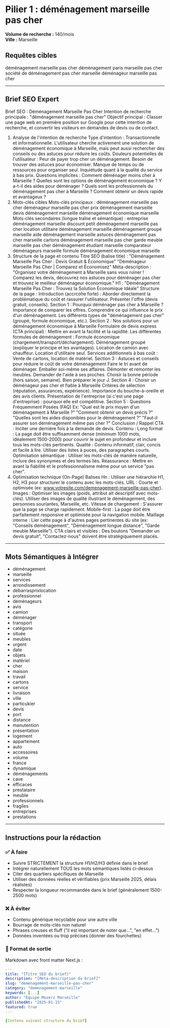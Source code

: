 # Pilier 1 : déménagement marseille pas cher

**Volume de recherche :** 140/mois  
**Ville :** Marseille

## Requêtes cibles

déménagement marseille pas cher
déménagement paris marseille pas cher
société de déménagement pas cher marseille
déménageur marseille pas cher

---

## Brief SEO Expert

Brief SEO : Déménagement Marseille Pas Cher
Intention de recherche principale : "déménagement marseille pas cher"
Objectif principal : Classer une page web en première position sur Google pour cette intention de recherche, et convertir les visiteurs en demandes de devis ou de contact.
1. Analyse de l'intention de recherche
Type d'intention : Transactionnelle et informationnelle. L'utilisateur cherche activement une solution de déménagement économique à Marseille, mais peut aussi rechercher des conseils ou des astuces pour réduire les coûts.
Douleurs potentielles de l'utilisateur :
Peur de payer trop cher un déménagement.
Besoin de trouver des astuces pour économiser.
Manque de temps ou de ressources pour organiser seul.
Inquiétude quant à la qualité du service à bas prix.
Questions implicites :
Comment déménager moins cher à Marseille ?
Quelles sont les options de déménagement économique ?
Y a-t-il des aides pour déménager ?
Quels sont les professionnels du déménagement pas cher à Marseille ?
Comment obtenir un devis rapide et avantageux ?
2. Mots-clés cibles
Mots-clés principaux :
déménagement marseille pas cher
déménageur marseille pas cher
prix déménagement marseille
devis déménagement marseille
déménagement économique marseille
Mots-clés secondaires (longue traîne et sémantique) :
entreprise déménagement marseille discount
petit déménagement marseille pas cher
location utilitaire déménagement marseille
déménagement groupé marseille
aide déménagement marseille
astuces déménagement pas cher marseille
cartons déménagement marseille pas cher
garde meuble marseille pas cher
déménagement étudiant marseille
comparateur déménageurs marseille
formule déménagement économique marseille
3. Structure de la page et contenu
Titre SEO (balise title) :
"Déménagement Marseille Pas Cher : Devis Gratuit & Économique"
"Déménageur Marseille Pas Cher | Comparez et Économisez"
Méta-description :
"Organisez votre déménagement à Marseille sans vous ruiner ! Comparez les devis, découvrez nos astuces pour déménager pas cher et trouvez le meilleur déménageur économique."
H1 :
"Déménagement Marseille Pas Cher : Trouvez la Solution Économique Idéale"
Structure de la page :
Introduction (accrcohe forte) : Aborder directement la problématique du coût et rassurer l'utilisateur. Présenter l'offre (devis gratuit, conseils).
Section 1 : Pourquoi déménager pas cher à Marseille ?
Importance de comparer les offres.
Comprendre ce qui influence le prix d'un déménagement.
Les différents types de "déménagement pas cher" (groupé, formule économique, etc.).
Section 2 : Nos solutions pour un déménagement économique à Marseille
Formulaire de devis express (CTA principal) : Mettre en avant la facilité et la rapidité.
Les différentes formules de déménagement :
Formule économique (chargement/transport/déchargement).
Déménagement groupé (expliquer le principe et les avantages).
Location de camion avec chauffeur.
Location d'utilitaire seul.
Services additionnels à bas coût : Vente de cartons, location de matériel.
Section 3 : Astuces et conseils pour réduire le coût de votre déménagement
Faire le tri avant de déménager.
Emballer soi-même ses affaires.
Démonter et remonter les meubles.
Demander de l'aide à ses proches.
Choisir la bonne période (hors saison, semaine).
Bien préparer le jour J.
Section 4 : Choisir un déménageur pas cher et fiable à Marseille
Critères de sélection (réputation, assurances, expérience).
Importance du bouche-à-oreille et des avis clients.
Présentation de l'entreprise (si c'est une page d'entreprise) : pourquoi elle est compétitive.
Section 5 : Questions Fréquemment Posées (FAQ)
Ex: "Quel est le prix moyen d'un déménagement à Marseille ?"
"Comment obtenir un devis précis ?"
"Quelles sont les aides disponibles pour le déménagement ?"
"Faut-il assurer son déménagement même pas cher ?"
Conclusion / Rappel CTA : Inciter une dernière fois à la demande de devis.
Contenu :
Long format : La page doit être suffisamment dense (minimum 1000 mots, idéalement 1500-2000) pour couvrir le sujet en profondeur et inclure tous les mots-clés pertinents.
Qualité : Contenu informatif, clair, concis et facile à lire. Utiliser des listes à puces, des paragraphes courts.
Optimisation sémantique : Utiliser les mots-clés de manière naturelle, inclure des synonymes et des termes liés.
Réassurance : Mettre en avant la fiabilité et le professionnalisme même pour un service "pas cher".
4. Optimisation technique (On-Page)
Balises Hn : Utiliser une hiérarchie H1, H2, H3 pour structurer le contenu avec les mots-clés.
URL : Courte et optimisée (ex: www.votresite.com/demenagement-marseille-pas-cher).
Images : Optimiser les images (poids, attribut alt descriptif avec mots-clés). Utiliser des images de qualité illustrant le déménagement, des personnes souriantes, Marseille, etc.
Vitesse de chargement : S'assurer que la page se charge rapidement.
Mobile-first : La page doit être parfaitement responsive et optimisée pour la navigation mobile.
Maillage interne : Lier cette page à d'autres pages pertinentes du site (ex: "Conseils déménagement", "Déménagement longue distance", "Garde meuble Marseille").
CTA clairs et visibles : Des boutons "Demander un devis gratuit", "Contactez-nous" doivent être stratégiquement placés.

---

## Mots Sémantiques à Intégrer

- déménagement
- marseille
- services
- arrondissement
- débarrasprixlocation
- professionnel
- déménageurs
- avis
- camion
- déménager
- transport
- catégorie
- située
- meubles
- urgent
- date
- objets
- matériel
- cher
- maison
- travail
- cartons
- service
- livraison
- ville
- particukier
- devis
- port
- distance
- manutention
- présentation
- logement
- appartement
- auto
- accessoires
- volume
- france
- dynamique
- déménagements
- cave
- efficaces
- prestataire
- meuble
- professionnels
- fragiles
- entreprises
- prestations

---

## Instructions pour la rédaction

### ✅ À faire
- Suivre STRICTEMENT la structure H1/H2/H3 définie dans le brief
- Intégrer naturellement TOUS les mots sémantiques listés ci-dessus
- Citer des quartiers spécifiques de Marseille
- Utiliser des données réelles et vérifiables (prix Marseille 2025, délais réalistes)
- Respecter la longueur recommandée dans le brief (généralement 1500-2500 mots)

### ❌ À éviter
- Contenu générique recyclable pour une autre ville
- Bourrage de mots-clés non naturel
- Phrases creuses et fluff ("il est important de noter que...", "en effet...")
- Données inventées ou trop précises (donner des fourchettes)

### 🎯 Format de sortie
Markdown avec front matter Next.js :

```yaml
---
title: "[Titre SEO du brief]"
description: "[Meta-description du brief]"
slug: "demenagement-marseille-pas-cher"
category: "demenagement-marseille"
keywords: [...]
author: "Équipe Moverz Marseille"
publishedAt: "2025-01-15"
featured: true
---

[Contenu suivant structure du brief]
```
